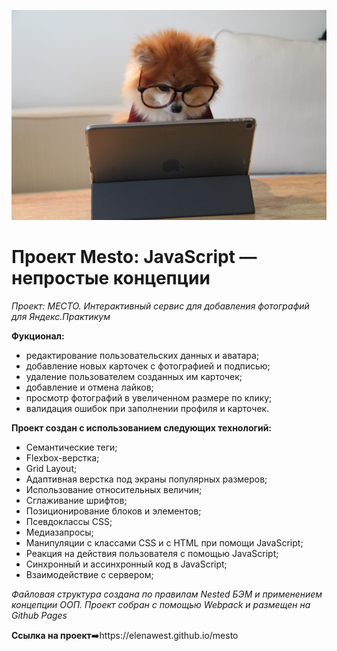 ![](./ReadMe.jpg)
# Проект Mesto: JavaScript — непростые концепции

_Проект: МЕСТО. Интерактивный сервис для добавления фотографий для Яндекс.Практикум_

**Фукционал:**
- редактирование пользовательских данных и аватара;
- добавление новых карточек с фотографией и подписью;
- удаление пользователем созданных им карточек;
- добавление и отмена лайков;
- просмотр фотографий в увеличенном размере по клику;
- валидация ошибок при заполнении профиля и карточек.

**Проект создан с использованием следующих технологий:**
- Семантические теги;
- Flexbox-верстка;
- Grid Layout;
- Адаптивная верстка под экраны популярных размеров;
- Использование относительных величин;
- Сглаживание шрифтов;
- Позиционирование блоков и элементов;
- Псевдоклассы CSS;
- Медиазапросы;
- Манипуляции с классами CSS и с HTML при помощи JavaScript;
- Реакция на действия пользователя с помощью JavaScript;
- Синхронный и ассинхронный код в JavaScript;
- Взаимодействие с сервером; 

_Файловая структура создана по правилам Nested БЭМ и применением концепции ООП._
_Проект собран с помощью Webpack и размещен на  Github Pages_ 

**Ссылка на проект**➡️https://elenawest.github.io/mesto